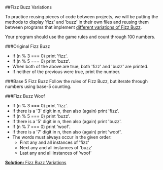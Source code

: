 ##Fizz Buzz Variations

To practice reusing pieces of code between projects, we will be putting the
methods to display 'fizz' and 'buzz' in their own files and reusing them
between programs that implement [different variations of Fizz Buzz][fizz-buzz-variations].

Your program should use the game rules and count through 100 numbers.

###Original Fizz Buzz
 * If (n % 3 === 0) print 'fizz'.
 * If (n % 5 === 0) print 'buzz'.
 * When both of the above are true, both 'fizz' and 'buzz' are printed.
 * If neither of the previous were true, print the number.

###Base 5 Fizz Buzz
Follow the rules of Fizz Buzz, but iterate through numbers using base-5 counting.

###Fizz Buzz Woof
 * If (n % 3 === 0) print 'fizz'.
 * If there is a '3' digit in n, then also (again) print 'fizz'.
 * If (n % 5 === 0) print 'buzz'.
 * If there is a '5' digit in n, then also (again) print 'buzz'.
 * If (n % 7 === 0) print 'woof'.
 * If there is a '7' digit in n, then also (again) print 'woof'.
 * The words must always occur in the given order:
   - First any and all instances of 'fizz'
   - Next any and all instances of 'buzz'
   - Last any and all instances of 'woof'

[**Solution:** Fizz Buzz Variations][fizz-buzz-variations-solution]

[fizz-buzz-variations]: http://en.wikipedia.org/wiki/Fizz_buzz
[fizz-buzz-variations-solution]: #
